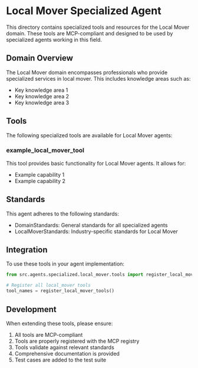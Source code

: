 # Local Mover Specialized Agent

This directory contains specialized tools and resources for the Local Mover domain. These tools are MCP-compliant and designed to be used by specialized agents working in this field.

## Domain Overview

The Local Mover domain encompasses professionals who provide specialized services in local mover. This includes knowledge areas such as:

- Key knowledge area 1
- Key knowledge area 2
- Key knowledge area 3

## Tools

The following specialized tools are available for Local Mover agents:

### example_local_mover_tool

This tool provides basic functionality for Local Mover agents. It allows for:

- Example capability 1
- Example capability 2

## Standards

This agent adheres to the following standards:

- DomainStandards: General standards for all specialized agents
- LocalMoverStandards: Industry-specific standards for Local Mover

## Integration

To use these tools in your agent implementation:

```python
from src.agents.specialized.local_mover.tools import register_local_mover_tools

# Register all local_mover tools
tool_names = register_local_mover_tools()
```

## Development

When extending these tools, please ensure:

1. All tools are MCP-compliant
2. Tools are properly registered with the MCP registry
3. Tools validate against relevant standards
4. Comprehensive documentation is provided
5. Test cases are added to the test suite
